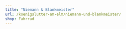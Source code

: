 ```yaml
---
title: "Niemann & Blankmeister"
url: /koenigslutter-am-elm/niemann-und-blankmeister/
shop: Fahrrad
---
```

